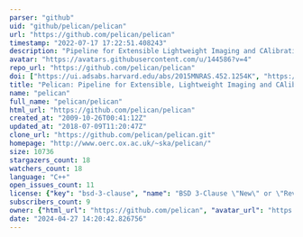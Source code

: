 ```yaml
---
parser: "github"
uid: "github/pelican/pelican"
url: "https://github.com/pelican/pelican"
timestamp: "2022-07-17 17:22:51.408243"
description: "Pipeline for Extensible Lightweight Imaging and CAlibratioN"
avatar: "https://avatars.githubusercontent.com/u/144586?v=4"
repo_url: "https://github.com/pelican/pelican"
doi: ["https://ui.adsabs.harvard.edu/abs/2015MNRAS.452.1254K", "https://ui.adsabs.harvard.edu/abs/2015ascl.soft07003M/abstract"]
title: "Pelican: Pipeline for Extensible, Lightweight Imaging and CAlibratioN"
name: "pelican"
full_name: "pelican/pelican"
html_url: "https://github.com/pelican/pelican"
created_at: "2009-10-26T00:41:12Z"
updated_at: "2018-07-09T11:20:47Z"
clone_url: "https://github.com/pelican/pelican.git"
homepage: "http://www.oerc.ox.ac.uk/~ska/pelican/"
size: 10736
stargazers_count: 18
watchers_count: 18
language: "C++"
open_issues_count: 11
license: {"key": "bsd-3-clause", "name": "BSD 3-Clause \"New\" or \"Revised\" License", "spdx_id": "BSD-3-Clause", "url": "https://api.github.com/licenses/bsd-3-clause", "node_id": "MDc6TGljZW5zZTU="}
subscribers_count: 9
owner: {"html_url": "https://github.com/pelican", "avatar_url": "https://avatars.githubusercontent.com/u/144586?v=4", "login": "pelican", "type": "User"}
date: "2024-04-27 14:20:42.826756"
---
```

